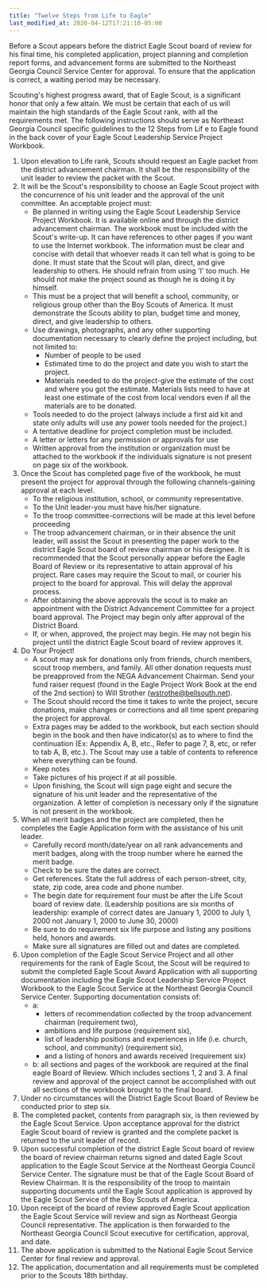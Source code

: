 ```yaml
---
title: "Twelve Steps from Life to Eagle"
last_modified_at: 2020-04-12T17:21:10-05:00
---
```


Before a Scout appears before the district Eagle Scout board of review for his final time, his completed application, project planning and completion report forms, and advancement forms are submitted to the Northeast Georgia Council Service Center for approval. To ensure that the application is correct, a waiting period may be necessary.

Scouting's highest progress award, that of Eagle Scout, is a significant honor that only a few attain. We must be certain that each of us will maintain the high standards of the Eagle Scout rank, with all the requirements met. The following instructions should serve as Northeast Georgia Council specific guidelines to the 12 Steps from Lif e to Eagle found in the back cover of your Eagle Scout Leadership Service Project Workbook.

1. Upon elevation to Life rank, Scouts should request an Eagle packet from the district advancement chairman. It shall be the responsibility of the unit leader to review the packet with the Scout.
2. It will be the Scout's responsibility to choose an Eagle Scout project with the concurrence of his unit leader and the approval of the unit committee. An acceptable project must:
    * Be planned in writing using the Eagle Scout Leadership Service Project Workbook. It is available online and through the district advancement chairman. The workbook must be included with the Scout's write-up. It can have references to other pages if you want to use the Internet workbook. The information must be clear and concise with detail that whoever reads it can tell what is going to be done. It must state that the Scout will plan, direct, and give leadership to others. He should refrain from using 'I' too much. He should not make the project sound as though he is doing it by himself.
    * This must be a project that will benefit a school, community, or religious group other than the Boy Scouts of America. It must demonstrate the Scouts ability to plan, budget time and money, direct, and give leadership to others.
    * Use drawings, photographs, and any other supporting documentation necessary to clearly define the project including, but not limited to:
        * Number of people to be used
        * Estimated time to do the project and date you wish to start the project.
        * Materials needed to do the project-give the estimate of the cost and where you got the estimate. Materials lists need to have at least one estimate of the cost from local vendors even if all the materials are to be donated.
    * Tools needed to do the project (always include a first aid kit and state only adults will use any power tools needed for the project.)
    * A tentative deadline for project completion must be included.
    * A letter or letters for any permission or approvals for use
    * Written approval from the institution or organization must be attached to the workbook if the individuals signature is not present on page six of the workbook.
3. Once the Scout has completed page five of the workbook, he must present the project for approval through the following channels-gaining approval at each level.
    * To the religious institution, school, or community representative.
    * To the Unit leader-you must have his/her signature.
    * To the troop committee-corrections will be made at this level before proceeding
    * The troop advancement chairman, or in their absence the unit leader, will assist the Scout in presenting the paper work to the district Eagle Scout board of review chairman or his designee. It is recommended that the Scout personally appear before the Eagle Board of Review or its representative to attain approval of his project. Rare cases may require the Scout to mail, or courier his project to the board for approval. This will delay the approval process.
    * After obtaining the above approvals the scout is to make an appointment with the District Advancement Committee for a project board approval. The Project may begin only after approval of the District Board.
    * If, or when, approved, the project may begin. He may not begin his project until the district Eagle Scout board of review approves it.
4. Do Your Project!
    * A scout may ask for donations only from friends, church members, scout troop members, and family. All other donation requests must be preapproved from the NEGA Advancement Chairman. Send your fund raiser request (found in the Eagle Project Work Book at the end of the 2nd section) to Will Strother (wstrothe@bellsouth.net).
    * The Scout should record the time it takes to write the project, secure donations, make changes or corrections and all time spent preparing the project for approval.
    * Extra pages may be added to the workbook, but each section should begin in the book and then have indicator(s) as to where to find the continuation (Ex: Appendix A, B, etc., Refer to page 7, 8, etc, or refer to tab A, B, etc.). The Scout may use a table of contents to reference where everything can be found.
    * Keep notes
    * Take pictures of his project if at all possible.
    * Upon finishing, the Scout will sign page eight and secure the signature of his unit leader and the representative of the organization. A letter of completion is necessary only if the signature is not present in the workbook.
5. When all merit badges and the project are completed, then he completes the Eagle Application form with the assistance of his unit leader.
    * Carefully record month/date/year on all rank advancements and merit badges, along with the troop number where he earned the merit badge.
    * Check to be sure the dates are correct.
    * Get references. State the full address of each person-street, city, state, zip code, area code and phone number.
    * The begin date for requirement four must be after the Life Scout board of review date. (Leadership positions are six months of leadership: example of correct dates are January 1, 2000 to July 1, 2000 not January 1, 2000 to June 30, 2000)
    * Be sure to do requirement six life purpose and listing any positions held, honors and awards.
    * Make sure all signatures are filled out and dates are completed.
6. Upon completion of the Eagle Scout Service Project and all other requirements for the rank of Eagle Scout, the Scout will be required to submit the completed Eagle Scout Award Application with all supporting documentation including the Eagle Scout Leadership Service Project Workbook to the Eagle Scout Service at the Northeast Georgia Council Service Center. Supporting documentation consists of:
    * a:
        * letters of recommendation collected by the troop advancement chairman (requirement two),
        * ambitions and life purpose (requirement six),
        * list of leadership positions and experiences in life (i.e. church, school, and community) (requirement six),
        * and a listing of honors and awards received (requirement six)
    * b: all sections and pages of the workbook are required at the final eagle Board of Review. Which includes sections 1, 2 and 3. A final review and approval of the project cannot be accomplished with out all sections of the workbook brought to the final board.
7. Under no circumstances will the District Eagle Scout Board of Review be conducted prior to step six.
8. The completed packet, contents from paragraph six, is then reviewed by the Eagle Scout Service. Upon acceptance approval for the district Eagle Scout board of review is granted and the complete packet is returned to the unit leader of record.
9. Upon successful completion of the district Eagle Scout board of review the board of review chairman returns signed and dated Eagle Scout application to the Eagle Scout Service at the Northeast Georgia Council Service Center. The signature must be that of the Eagle Scout Board of Review Chairman. It is the responsibility of the troop to maintain supporting documents until the Eagle Scout application is approved by the Eagle Scout Service of the Boy Scouts of America.
10. Upon receipt of the board of review approved Eagle Scout application the Eagle Scout Service will review and sign as Northeast Georgia Council representative. The application is then forwarded to the Northeast Georgia Council Scout executive for certification, approval, and date.
11. The above application is submitted to the National Eagle Scout Service Center for final review and approval.
12. The application, documentation and all requirements must be completed prior to the Scouts 18th birthday.
